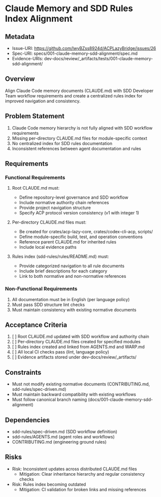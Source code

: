 # Claude Memory and SDD Rules Index Alignment

## Metadata

- Issue-URI: https://github.com/lwyBZss8924d/ACPLazyBridge/issues/26
- Spec-URI: specs/001-claude-memory-sdd-alignment/spec.md
- Evidence-URIs: dev-docs/review/_artifacts/tests/001-claude-memory-sdd-alignment/

## Overview

Align Claude Code memory documents (CLAUDE.md) with SDD Developer Team workflow requirements and create a centralized rules index for improved navigation and consistency.

## Problem Statement

1. Claude Code memory hierarchy is not fully aligned with SDD workflow requirements
2. Missing per-directory CLAUDE.md files for module-specific context
3. No centralized index for SDD rules documentation
4. Inconsistent references between agent documentation and rules

## Requirements

### Functional Requirements

1. Root CLAUDE.md must:
   - Define repository-level governance and SDD workflow
   - Include normative authority chain references
   - Provide project navigation structure
   - Specify ACP protocol version consistency (v1 with integer 1)

2. Per-directory CLAUDE.md files must:
   - Be created for crates/acp-lazy-core, crates/codex-cli-acp, scripts/
   - Define module-specific build, test, and operation conventions
   - Reference parent CLAUDE.md for inherited rules
   - Include local evidence paths

3. Rules index (sdd-rules/rules/README.md) must:
   - Provide categorized navigation to all rule documents
   - Include brief descriptions for each category
   - Link to both normative and non-normative references

### Non-Functional Requirements

1. All documentation must be in English (per language policy)
2. Must pass SDD structure lint checks
3. Must maintain consistency with existing normative documents

## Acceptance Criteria

1. [ ] Root CLAUDE.md updated with SDD workflow and authority chain
2. [ ] Per-directory CLAUDE.md files created for specified modules
3. [ ] Rules index created and linked from AGENTS.md and WARP.md
4. [ ] All local CI checks pass (lint, language policy)
5. [ ] Evidence artifacts stored under dev-docs/review/_artifacts/

## Constraints

- Must not modify existing normative documents (CONTRIBUTING.md, sdd-rules/spec-driven.md)
- Must maintain backward compatibility with existing workflows
- Must follow canonical branch naming (docs/001-claude-memory-sdd-alignment)

## Dependencies

- sdd-rules/spec-driven.md (SDD workflow definition)
- sdd-rules/AGENTS.md (agent roles and workflows)
- CONTRIBUTING.md (engineering ground rules)

## Risks

- Risk: Inconsistent updates across distributed CLAUDE.md files
  - Mitigation: Clear inheritance hierarchy and regular consistency checks
- Risk: Rules index becoming outdated
  - Mitigation: CI validation for broken links and missing references
